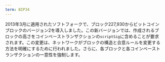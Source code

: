 ```yaml
---
term: BIP34
---
```


2013年3月に適用されたソフトフォークで、ブロック227,930からビットコインブロックのバージョン2を導入しました。この新バージョンでは、作成されるブロックの高さをコインベーストランザクションの`scriptSig`に含めることが要求されます。この変更は、ネットワークがブロックの構造と合意ルールを変更する方法を明確にするために行われました。さらに、各ブロックと各コインベーストランザクションの一意性を強制します。